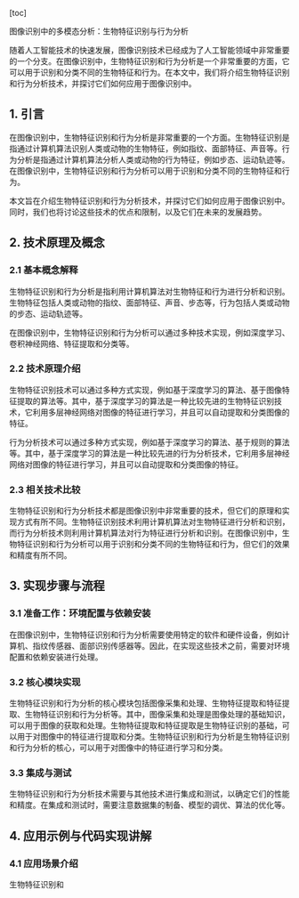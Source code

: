 
[toc]                    
                
                
图像识别中的多模态分析：生物特征识别与行为分析

随着人工智能技术的快速发展，图像识别技术已经成为了人工智能领域中非常重要的一个分支。在图像识别中，生物特征识别和行为分析是一个非常重要的方面，它可以用于识别和分类不同的生物特征和行为。在本文中，我们将介绍生物特征识别和行为分析技术，并探讨它们如何应用于图像识别中。

## 1. 引言

在图像识别中，生物特征识别和行为分析是非常重要的一个方面。生物特征识别是指通过计算机算法识别人类或动物的生物特征，例如指纹、面部特征、声音等。行为分析是指通过计算机算法分析人类或动物的行为特征，例如步态、运动轨迹等。在图像识别中，生物特征识别和行为分析可以用于识别和分类不同的生物特征和行为。

本文旨在介绍生物特征识别和行为分析技术，并探讨它们如何应用于图像识别中。同时，我们也将讨论这些技术的优点和限制，以及它们在未来的发展趋势。

## 2. 技术原理及概念

### 2.1 基本概念解释

生物特征识别和行为分析是指利用计算机算法对生物特征和行为进行分析和识别。生物特征包括人类或动物的指纹、面部特征、声音、步态等，行为包括人类或动物的步态、运动轨迹等。

在图像识别中，生物特征识别和行为分析可以通过多种技术实现，例如深度学习、卷积神经网络、特征提取和分类等。

### 2.2 技术原理介绍

生物特征识别技术可以通过多种方式实现，例如基于深度学习的算法、基于图像特征提取的算法等。其中，基于深度学习的算法是一种比较先进的生物特征识别技术，它利用多层神经网络对图像的特征进行学习，并且可以自动提取和分类图像的特征。

行为分析技术可以通过多种方式实现，例如基于深度学习的算法、基于规则的算法等。其中，基于深度学习的算法是一种比较先进的行为分析技术，它利用多层神经网络对图像的特征进行学习，并且可以自动提取和分类图像的特征。

### 2.3 相关技术比较

生物特征识别和行为分析技术都是图像识别中非常重要的技术，但它们的原理和实现方式有所不同。生物特征识别技术利用计算机算法对生物特征进行分析和识别，而行为分析技术则利用计算机算法对行为特征进行分析和识别。在图像识别中，生物特征识别和行为分析可以用于识别和分类不同的生物特征和行为，但它们的效果和精度有所不同。

## 3. 实现步骤与流程

### 3.1 准备工作：环境配置与依赖安装

在图像识别中，生物特征识别和行为分析需要使用特定的软件和硬件设备，例如计算机、指纹传感器、面部识别传感器等。因此，在实现这些技术之前，需要对环境配置和依赖安装进行处理。

### 3.2 核心模块实现

生物特征识别和行为分析的核心模块包括图像采集和处理、生物特征提取和特征提取、生物特征识别和行为分析等。其中，图像采集和处理是图像处理的基础知识，可以用于图像的获取和处理。生物特征提取和特征提取是生物特征识别的基础，可以用于对图像中的特征进行提取和分类。生物特征识别和行为分析是生物特征识别和行为分析的核心，可以用于对图像中的特征进行学习和分类。

### 3.3 集成与测试

生物特征识别和行为分析技术需要与其他技术进行集成和测试，以确定它们的性能和精度。在集成和测试时，需要注意数据集的制备、模型的调优、算法的优化等。

## 4. 应用示例与代码实现讲解

### 4.1 应用场景介绍

生物特征识别和


